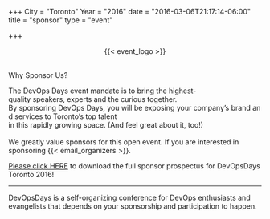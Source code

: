 +++
City = "Toronto"
Year = "2016"
date = "2016-03-06T21:17:14-06:00"
title = "sponsor"
type = "event"

+++

<div style="text-align:center;">
  {{< event_logo >}}<br><br>
</div>

Why Sponsor Us?

The DevOps Days event mandate is to bring the highest­quality speakers, experts and the curious together. 
By sponsoring DevOps Days, you will be exposing your company’s brand and services to Toronto’s top talent 
in this rapidly growing space. (And feel great about it, too!)<br><br>
We greatly value sponsors for this open event. If you are interested in sponsoring {{< email_organizers >}}.

<a href="/events/2016-toronto/DevOpsDaysTorontoSponsorshipProspectus2016.pdf" target="_blank">Please click HERE</a> to download the full sponsor prospectus for DevOpsDays Toronto 2016!

<hr>

DevOpsDays is a self-organizing conference for DevOps enthusiasts and evangelists that depends on your sponsorship and participation to happen.
